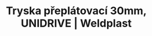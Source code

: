 ---
Filename: "tryska-preplatovaci-30mm-unidrive"
Link: "file:/Users/vinayakpatel/Downloads/www.weldplast.cz/tryska-preplatovaci-30mm-unidrive"
product_name: "Tryska přeplátovací 30mm, UNIDRIVE"
product_id: "Obj. číslo:164.576"
title: "Tryska přeplátovací 30mm, UNIDRIVE | Weldplast"
product_desc: ""
product_specs: ""
product_downloads: ""
href: ""
p_desc_2: ""
accessories: ""
similar_products: ""
---